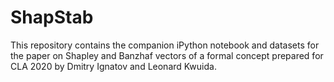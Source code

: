 # ShapStab
This repository contains the companion iPython notebook and datasets for the paper on Shapley and Banzhaf vectors of a formal concept prepared for CLA 2020 by Dmitry Ignatov and Leonard Kwuida.
